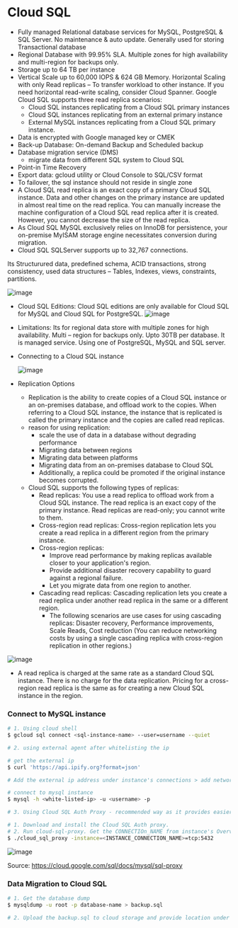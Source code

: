 
# **Cloud SQL**  
- Fully managed Relational database services for MySQL, PostgreSQL & SQL Server. No maintenance & auto update. Generally used for storing Transactional database
- Regional Database with 99.95% SLA. Multiple zones for high availability and multi-region for backups only. 
- Storage up to 64 TB per instance
- Vertical Scale up to 60,000 IOPS & 624 GB Memory. Horizontal Scaling with only Read replicas – To transfer workload to other instance. If you need horizontal read-write scaling, consider Cloud Spanner. Google Cloud SQL supports three read replica scenarios: 
  - Cloud SQL instances replicating from a Cloud SQL primary instances
  - Cloud SQL instances replicating from an external primary instance
  - External MySQL instances replicating from a Cloud SQL primary instance.
- Data is encrypted with Google managed key or CMEK
- Back-up Database: On-demand Backup and Scheduled backup
- Database migration service (DMS)
  - migrate data from different SQL system to Cloud SQL
- Point-in Time Recovery
- Export data: gcloud utility or Cloud Console to SQL/CSV format
- To failover, the sql instance should not reside in single zone
- A Cloud SQL read replica is an exact copy of a primary Cloud SQL instance. Data and other changes on the primary instance are updated in almost real time on the read replica. You can manually increase the machine configuration of a Cloud SQL read replica after it is created. However, you cannot decrease the size of the read replica.
- As Cloud SQL MySQL exclusively relies on InnoDB for persistence, your on-premise MyISAM storage engine necessitates conversion during migration.
- Cloud SQL SQLServer supports up to 32,767 connections.
  
Its Structurured data, predefined schema, ACID transactions, strong consistency, used data structures – Tables, Indexes, views, constraints, partitions.

![image](https://user-images.githubusercontent.com/19702456/222904899-8cffc71a-1a33-4ccb-bb9d-591961e17af3.png)

- Cloud SQL Editions: Cloud SQL editions are only available for Cloud SQL for MySQL and Cloud SQL for PostgreSQL.
![image](https://github.com/user-attachments/assets/9c6fad54-6a48-488a-92fa-0188eced80e8)

  
- Limitations:
Its for regional data store with multiple zones for high availability. Multi – region for backups only. Upto 30TB per database. It is managed service. Using one of PostgreSQL, MySQL and SQL server. 

- Connecting to a Cloud SQL instance
  
  ![image](https://github.com/user-attachments/assets/bb8291eb-37e6-4458-b12b-256789882d52)

- Replication Options
  - Replication is the ability to create copies of a Cloud SQL instance or an on-premises database, and offload work to the copies. When referring to a Cloud SQL instance, the instance that is replicated is called the primary instance and the copies are called read replicas.
  - reason for using replication:
    - scale the use of data in a database without degrading performance
    - Migrating data between regions
    - Migrating data between platforms
    - Migrating data from an on-premises database to Cloud SQL
    - Additionally, a replica could be promoted if the original instance becomes corrupted.
  - Cloud SQL supports the following types of replicas:
    - Read replicas: You use a read replica to offload work from a Cloud SQL instance. The read replica is an exact copy of the primary instance. Read replicas are read-only; you cannot write to them. 
    - Cross-region read replicas: Cross-region replication lets you create a read replica in a different region from the primary instance.
    - Cross-region replicas:
      - Improve read performance by making replicas available closer to your application's region.
      - Provide additional disaster recovery capability to guard against a regional failure.
      - Let you migrate data from one region to another.
    - Cascading read replicas: Cascading replication lets you create a read replica under another read replica in the same or a different region.
      - The following scenarios are use cases for using cascading replicas: Disaster recovery, Performance improvements, Scale Reads, Cost reduction (You can reduce networking costs by using a single cascading replica with cross-region replication in other regions.)
    
![image](https://github.com/user-attachments/assets/7bfea9a2-a7e8-482a-befa-fcf58125542f)
  - A read replica is charged at the same rate as a standard Cloud SQL instance. There is no charge for the data replication. Pricing for a cross-region read replica is the same as for creating a new Cloud SQL instance in the region.
  
### **Connect to MySQL instance**

```bash
# 1. Using cloud shell
$ gcloud sql connect <sql-instance-name> --user=username --quiet
```

```bash
# 2. using external agent after whitelisting the ip

# get the external ip
$ curl 'https://api.ipify.org?format=json' 

# Add the external ip address under instance's connections > add network to whitelist the ip

# connect to mysql instance
$ mysql -h <white-listed-ip> -u <username> -p
```

```bash
# 3. Using Cloud SQL Auth Proxy - recommended way as it provides easier connection authorization

# 1. Download and install the Cloud SQL Auth proxy.
# 2. Run cloud-sql-proxy. Get the CONNECTIOn_NAME from instance's Overview.
$ ./cloud_sql_proxy -instance=<INSTANCE_CONNECTION_NAME>=tcp:5432

```
![image](https://user-images.githubusercontent.com/19702456/224492626-a92ca471-f5ef-4c4c-aee4-e47b4781da8a.png)

Source: https://cloud.google.com/sql/docs/mysql/sql-proxy


### **Data Migration to Cloud SQL**

```bash
# 1. Get the database dump
$ mysqldump -u root -p database-name > backup.sql

# 2. Upload the backup.sql to cloud storage and provide location under Overview > Import
```
